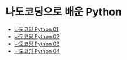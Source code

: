 # 나도코딩으로 배운 Python
- [나도코딩 Python 01](./NC/NC01.md)
- [나도코딩 Python 02](./NC/NC02.md)
- [나도코딩 Python 03](./NC/NC03.md)
- [나도코딩 Python 04](./NC/NC04.md)